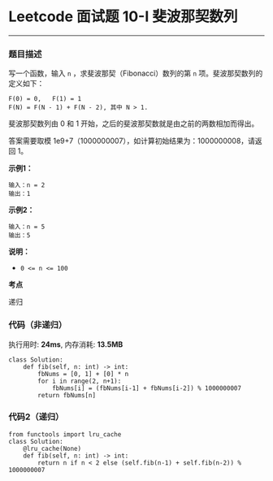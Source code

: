# Leetcode 面试题 10-I 斐波那契数列
***
### 题目描述

写一个函数，输入 `n` ，求斐波那契（Fibonacci）数列的第 `n` 项。斐波那契数列的定义如下：

	F(0) = 0,   F(1) = 1
	F(N) = F(N - 1) + F(N - 2), 其中 N > 1.
斐波那契数列由 0 和 1 开始，之后的斐波那契数就是由之前的两数相加而得出。

答案需要取模 1e9+7（1000000007），如计算初始结果为：1000000008，请返回 1。


**示例1：**    

	输入：n = 2
	输出：1
	
**示例2：**

	输入：n = 5
	输出：5


	
**说明：**

* `0 <= n <= 100`


**考点**

递归


### 代码（非递归）
执行用时: **24ms**, 内存消耗: **13.5MB**

```
class Solution:
    def fib(self, n: int) -> int:
        fbNums = [0, 1] + [0] * n
        for i in range(2, n+1):
            fbNums[i] = (fbNums[i-1] + fbNums[i-2]) % 1000000007
        return fbNums[n] 
```

### 代码2（递归）

```
from functools import lru_cache
class Solution:
    @lru_cache(None)
    def fib(self, n: int) -> int:
        return n if n < 2 else (self.fib(n-1) + self.fib(n-2)) % 1000000007
```








